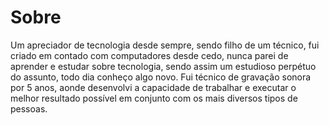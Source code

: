# Sobre

Um apreciador de tecnologia desde sempre, sendo filho de um técnico, fui criado em contado com computadores desde cedo, nunca parei de aprender e estudar sobre tecnologia, sendo assim um estudioso perpétuo do assunto, todo dia conheço algo novo. Fui técnico de gravação sonora por 5 anos, aonde desenvolvi a capacidade de trabalhar e executar o melhor resultado possível em conjunto com os mais diversos tipos de pessoas.
